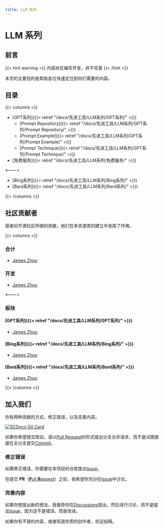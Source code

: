 ```yaml
---
title: LLM 系列
---
```


# LLM 系列

## 前言

{{< hint warning >}}
内容尚在编写开发，并不完善
{{< /hint >}}

本页的主要目的是帮助各位快速定位到你们需要的内容。

## 目录

{{< columns >}}

- [GPT系列]({{< relref "/docs/先进工具/LLM系列/GPT系列/" >}})
  - [Prompt Repository]({{< relref "/docs/先进工具/LLM系列/GPT系列/Prompt Repository/" >}})
  - [Prompt Example]({{< relref "/docs/先进工具/LLM系列/GPT系列/Prompt Example/" >}})
  - [Prompt Technique]({{< relref "/docs/先进工具/LLM系列/GPT系列/Prompt Technique/" >}})
- [免费服务]({{< relref "/docs/先进工具/LLM系列/免费服务/" >}})

<--->

- [Bing系列]({{< relref "/docs/先进工具/LLM系列/Bing系列/" >}})
- [Bard系列]({{< relref "/docs/先进工具/LLM系列/Bard系列/" >}})

{{< /columns >}}

## 社区贡献者

感谢对开源社区所做的贡献，他们在本资源库的建立中发挥了作用。

{{< columns >}}

### 合计

- [James Zhou](/zh/posts/about/james-zhou/)

### 开发

- [James Zhou](https://www.jamesflare.com)

<--->

### 板块

#### [GPT系列]({{< relref "/docs/先进工具/LLM系列/GPT系列/" >}})

- [James Zhou](/zh/posts/about/james-zhou/)

#### [Bing系列]({{< relref "/docs/先进工具/LLM系列/Bing系列/" >}})

- [James Zhou](/zh/posts/about/james-zhou/)

#### [Bard系列]({{< relref "/docs/先进工具/LLM系列/Bard系列/" >}})

- [James Zhou](/zh/posts/about/james-zhou/)

{{< /columns >}}

## 加入我们

你有两种贡献的方式，修正错误，以及完善内容。

[![SCDocs Git Card](https://github-readme-stats.jamesflare.com/api/pin/?username=JamesFlare1212&repo=SCDocs&theme=github_dark_dimmed&show_owner=true)](https://github.com/JamesFlare1212/SCDocs/)

如果你希望提交改动，请以[Pull Request](https://github.com/JamesFlare1212/SCDocs/pulls)的形式提出分支合并请求，而不是试图直接在主分支提交[Commit](https://github.com/JamesFlare1212/SCDocs/commits/dev)。

### 修正错误

如需修正错误，你需要在本项目的仓库提出[Issue](https://github.com/JamesFlare1212/SCDocs/issues)。

在提交 **PR**（[**P**ull **R**equest](https://github.com/JamesFlare1212/SCDocs/pulls)）之前，我希望你充分在[Issue](https://github.com/JamesFlare1212/SCDocs/issues)中讨论。

### 完善内容

如果你想提出新的想法，我推荐你在[Discussions](https://github.com/JamesFlare1212/SCDocs/discussions)提出，然后进行讨论，而不是提出[Issue](https://github.com/JamesFlare1212/SCDocs/issues)，因为这不是错误，而是改进。

如果你有不错的内容，或者知道优质的创作者，欢迎投稿。